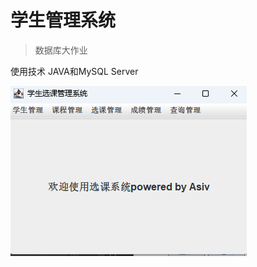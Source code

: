 # 学生管理系统
> 数据库大作业

使用技术
JAVA和MySQL Server


![image-20230510200942580](https://github.com/NiceAsiv/StuManage/blob/main/image/image-20221225215041751.png?raw=true)
